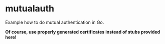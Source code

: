 # mutualauth

Example how to do mutual authentication in Go.

**Of course, use properly generated certificates instead of stubs provided here!**